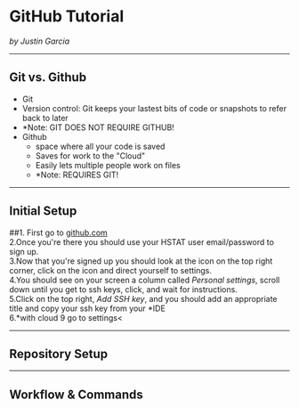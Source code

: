 # GitHub Tutorial

_by Justin Garcia_

---
## Git vs. Github
* Git   
 * Version control: Git keeps your lastest bits of code or snapshots to refer back to later  
 * *Note: GIT DOES NOT REQUIRE GITHUB!
* Github
  * space where all your code is saved
  * Saves for work to the "Cloud"
  * Easily lets multiple people work on files
  * *Note: REQUIRES GIT!

---
## Initial Setup
##1. First go to [github.com](https://github.com)  
  2.Once you're there you should use your HSTAT user email/password to sign up.  
  3.Now that you're signed up you should look at the icon on the top right corner, click on the icon and direct yourself to settings.  
  4.You should see on your screen a column called _Personal settings_, scroll down until you get to ssh keys, click, and wait for instructions.  
  5.Click on the top right, _Add SSH key_, and you should add an appropriate title and copy your ssh key from your *IDE  
 6.*with cloud 9 go to settings<


---
## Repository Setup



---
## Workflow & Commands
